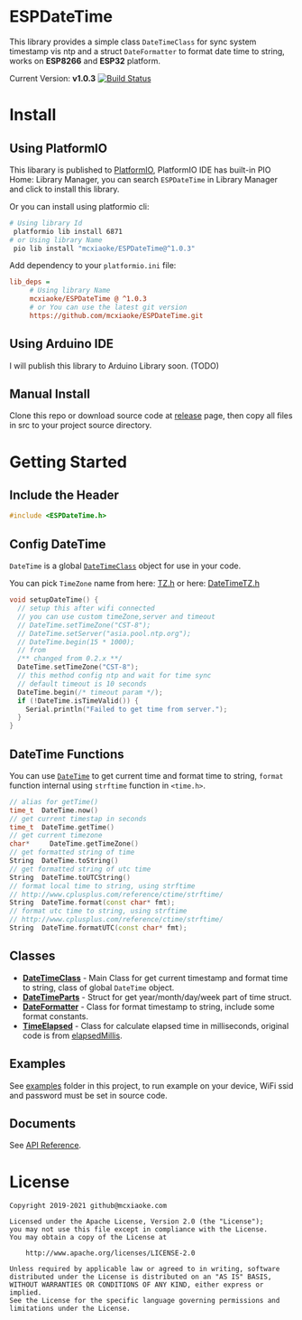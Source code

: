 # ESPDateTime

This library provides a simple class `DateTimeClass` for sync system timestamp vis ntp and a struct `DateFormatter` to format date time to string, works on **ESP8266** and **ESP32** platform.

Current Version: **v1.0.3** [![Build Status](https://travis-ci.org/mcxiaoke/ESPDateTime.svg?branch=master)](https://travis-ci.org/mcxiaoke/ESPDateTime)

# Install

## Using PlatformIO

This libarary is published to [PlatformIO](https://platformio.org/lib/show/6871/ESPDateTime), PlatformIO IDE has built-in PIO Home: Library Manager, you can search `ESPDateTime` in Library Manager and click to install this library.

Or you can install using platformio cli:

```bash
# Using library Id
 platformio lib install 6871
# or Using library Name
 pio lib install "mcxiaoke/ESPDateTime@^1.0.3"
```

Add dependency to your `platformio.ini` file:

```ini
lib_deps =
     # Using library Name
     mcxiaoke/ESPDateTime @ ^1.0.3
     # or You can use the latest git version
     https://github.com/mcxiaoke/ESPDateTime.git
```

## Using Arduino IDE

I will publish this library to Arduino Library soon. (TODO)

## Manual Install

Clone this repo or download source code at [release](https://github.com/mcxiaoke/ESPDateTime/releases/latest) page, then copy all files in src to your project source directory.

# Getting Started

## Include the Header

```cpp
#include <ESPDateTime.h>
```

## Config DateTime

`DateTime` is a global [`DateTimeClass`](https://github.com/mcxiaoke/ESPDateTime/blob/master/src/DateTime.h#L58) object for use in your code.

You can pick `TimeZone` name from here: [TZ.h](https://github.com/esp8266/Arduino/blob/master/cores/esp8266/TZ.h) or here: [DateTimeTZ.h](https://github.com/mcxiaoke/ESPDateTime/blob/master/src/DateTimeTZ.h)

```cpp
void setupDateTime() {
  // setup this after wifi connected
  // you can use custom timeZone,server and timeout
  // DateTime.setTimeZone("CST-8");
  // DateTime.setServer("asia.pool.ntp.org");
  // DateTime.begin(15 * 1000);
  // from
  /** changed from 0.2.x **/
  DateTime.setTimeZone("CST-8");
  // this method config ntp and wait for time sync
  // default timeout is 10 seconds
  DateTime.begin(/* timeout param */);
  if (!DateTime.isTimeValid()) {
    Serial.println("Failed to get time from server.");
  }
}
```

## DateTime Functions

You can use [`DateTime`](https://github.com/mcxiaoke/ESPDateTime/blob/master/src/DateTime.h#L58) to get current time and format time to string, `format` function internal using `strftime` function in `<time.h>`.

```cpp
// alias for getTime()
time_t  DateTime.now()
// get current timestap in seconds
time_t  DateTime.getTime()
// get current timezone
char*     DateTime.getTimeZone()
// get formatted string of time
String  DateTime.toString()
// get formatted string of utc time
String  DateTime.toUTCString()
// format local time to string, using strftime
// http://www.cplusplus.com/reference/ctime/strftime/
String  DateTime.format(const char* fmt);
// format utc time to string, using strftime
// http://www.cplusplus.com/reference/ctime/strftime/
String  DateTime.formatUTC(const char* fmt);
```

## Classes

- [**DateTimeClass**](https://github.com/mcxiaoke/ESPDateTime/blob/master/src/DateTime.h#L58) - Main Class for get current timestamp and format time to string, class of global `DateTime` object.
- [**DateTimeParts**](https://github.com/mcxiaoke/ESPDateTime/blob/master/src/DateTime.h#L20) - Struct for get year/month/day/week part of time struct.
- [**DateFormatter**](https://github.com/mcxiaoke/ESPDateTime/blob/master/src/DateTime.h#L44) - Class for format timestamp to string, include some format constants.
- [**TimeElapsed**](https://github.com/mcxiaoke/ESPDateTime/blob/master/src/TimeElapsed.h) - Class for calculate elapsed time in milliseconds, original code is from [elapsedMillis](https://github.com/pfeerick/elapsedMillis).

## Examples

See [examples](https://github.com/mcxiaoke/ESPDateTime/tree/master/examples/) folder in this project, to run example on your device, WiFi ssid and password must be set in source code.

## Documents

See [API Reference](https://blog.mcxiaoke.com/ESPDateTime/).

# License

    Copyright 2019-2021 github@mcxiaoke.com

    Licensed under the Apache License, Version 2.0 (the "License");
    you may not use this file except in compliance with the License.
    You may obtain a copy of the License at

        http://www.apache.org/licenses/LICENSE-2.0

    Unless required by applicable law or agreed to in writing, software
    distributed under the License is distributed on an "AS IS" BASIS,
    WITHOUT WARRANTIES OR CONDITIONS OF ANY KIND, either express or implied.
    See the License for the specific language governing permissions and
    limitations under the License.
